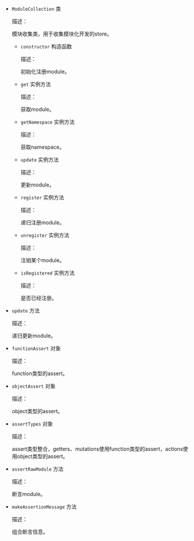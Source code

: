 * `ModuleCollection` 类

  描述：

  模块收集类，用于收集模块化开发的store。
 
  - `constructor` 构造函数

    描述：

    初始化注册module。


  - `get` 实例方法

    描述：  

    获取module。


  - `getNamespace` 实例方法

    描述：  

    获取namespace。


  - `update` 实例方法

    描述：  

    更新module。


  - `register` 实例方法

    描述：  

    递归注册module。


  - `unregister` 实例方法

    描述：  

    注销某个module。


  - `isRegistered` 实例方法

    描述：  
  
    是否已经注册。


* `update` 方法
 
  描述：

  递归更新module。


* `functionAssert` 对象
 
  描述：

  function类型的assert。


* `objectAssert` 对象
 
  描述：

  object类型的assert。


* `assertTypes` 对象
 
  描述：

  assert类型整合，getters、mutations使用function类型的assert，actions使用object类型的assert。


* `assertRawModule` 方法
 
  描述：

  断言module。


* `makeAssertionMessage` 方法
 
  描述：

  组合断言信息。

